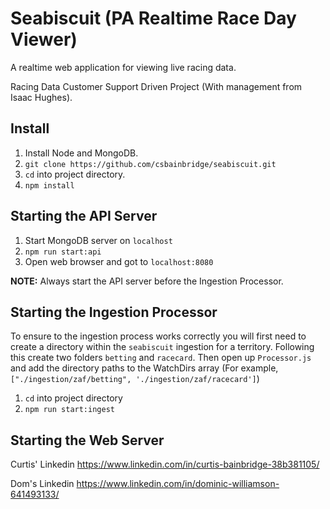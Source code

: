 # Seabiscuit (PA Realtime Race Day Viewer)

A realtime web application for viewing live racing data.

Racing Data Customer Support Driven Project (With management from Isaac Hughes).

## Install

1. Install Node and MongoDB.
2. `git clone https://github.com/csbainbridge/seabiscuit.git`
3. `cd` into project directory.
4. `npm install`


## Starting the API Server
1. Start MongoDB server on `localhost`
2. `npm run start:api`
3. Open web browser and got to `localhost:8080`

**NOTE:** Always start the API server before the Ingestion Processor.

## Starting the Ingestion Processor

To ensure to the ingestion process works correctly you will first need to create a directory within the `seabiscuit` ingestion for a territory. Following this create two folders `betting` and `racecard`. Then open up `Processor.js` and add the directory paths to the WatchDirs array (For example, `["./ingestion/zaf/betting", './ingestion/zaf/racecard']`)

1. `cd` into project directory
2. `npm run start:ingest`

## Starting the Web Server 


Curtis' Linkedin
https://www.linkedin.com/in/curtis-bainbridge-38b381105/

Dom's Linkedin 
https://www.linkedin.com/in/dominic-williamson-641493133/
